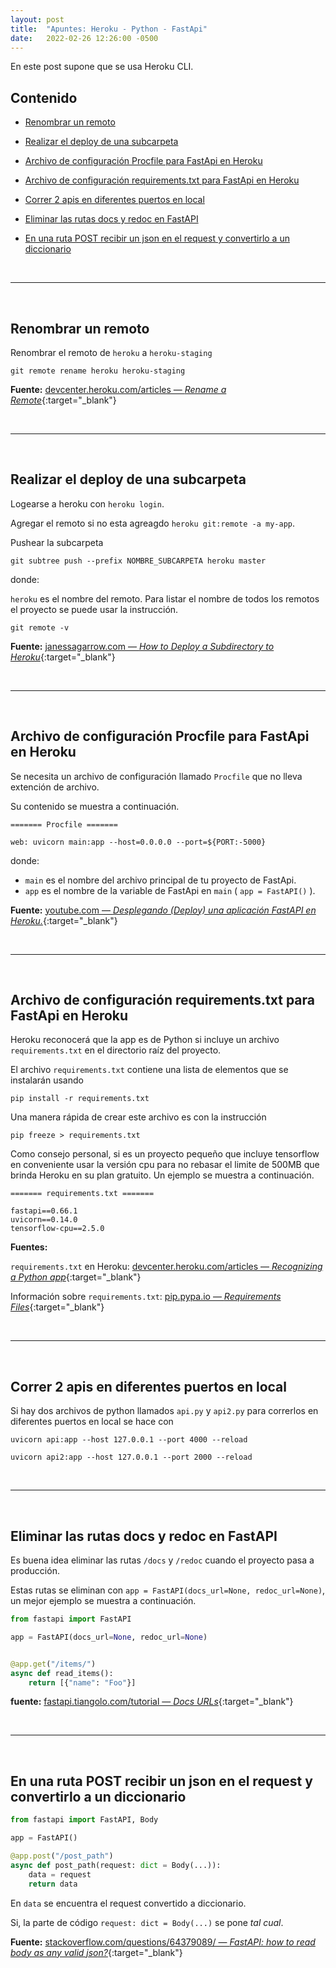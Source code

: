 ```yaml
---
layout: post
title:  "Apuntes: Heroku - Python - FastApi"
date:   2022-02-26 12:26:00 -0500
---   
```


En este post supone que se usa Heroku CLI.


## Contenido

* [Renombrar un remoto](#renombrar-un-remoto)

* [Realizar el deploy de una subcarpeta](#realizar-el-deploy-de-una-subcarpeta)

* [Archivo de configuración Procfile para FastApi en Heroku](#archivo-de-configuración-procfile-para-fastapi-en-heroku)

* [Archivo de configuración requirements.txt para FastApi en Heroku](#archivo-de-configuración-requirementstxt-para-fastapi-en-heroku)

* [Correr 2 apis en diferentes puertos en local](#correr-2-apis-en-diferentes-puertos-en-local)

* [Eliminar las rutas docs y redoc en FastAPI](#eliminar-las-rutas-docs-y-redoc-en-fastapi)

* [En una ruta POST recibir un json en el request y convertirlo a un diccionario](#en-una-ruta-post-recibir-un-json-en-el-request-y-convertirlo-a-un-diccionario)

<br>
<hr>
<br>




## Renombrar un remoto

Renombrar el remoto de `heroku` a `heroku-staging`

```
git remote rename heroku heroku-staging
```

**Fuente:** [devcenter.heroku.com/articles &mdash; *Rename a Remote*](https://devcenter.heroku.com/articles/git#rename-a-remote){:target="_blank"}



<br>
<hr>
<br>



## Realizar el deploy de una subcarpeta

Logearse a heroku con `heroku login`.

Agregar el remoto si no esta agreagdo `heroku git:remote -a my-app`.

Pushear la subcarpeta

```
git subtree push --prefix NOMBRE_SUBCARPETA heroku master
```

donde:

`heroku` es el nombre del remoto. Para listar el nombre de todos los remotos el proyecto se puede usar la instrucción.

```
git remote -v
```

**Fuente:** [janessagarrow.com &mdash; *How to Deploy a Subdirectory to Heroku*](https://janessagarrow.com/blog/how-to-deploy-a-subdirectory-to-heroku/){:target="_blank"}



<br>
<hr>
<br>



## Archivo de configuración Procfile para FastApi en Heroku

Se necesita un archivo de configuración llamado `Procfile` que no lleva extención de archivo.

Su contenido se muestra a continuación.

```
======= Procfile =======

web: uvicorn main:app --host=0.0.0.0 --port=${PORT:-5000}
```

donde:
* `main` es el nombre del archivo principal de tu proyecto de FastApi.
* `app` es el nombre de la variable de FastApi en `main` ( `app = FastAPI()` ).

**Fuente:** [youtube.com &mdash; *Desplegando (Deploy) una aplicación FastAPI en Heroku.*](https://www.youtube.com/watch?v=4hS0YOZD-g4){:target="_blank"}



<br>
<hr>
<br>



## Archivo de configuración requirements.txt para FastApi en Heroku

Heroku reconocerá que la app es de Python si incluye un archivo `requirements.txt` en el directorio raíz del proyecto.

El archivo `requirements.txt` contiene una lista de elementos que se instalarán usando 

```
pip install -r requirements.txt
```

Una manera rápida de crear este archivo es con la instrucción

```
pip freeze > requirements.txt
```

Como consejo personal, si es un proyecto pequeño que incluye tensorflow en conveniente usar la versión cpu para no rebasar el limite de 500MB que brinda Heroku en su plan gratuito. Un ejemplo se muestra a continuación.

```
======= requirements.txt =======

fastapi==0.66.1
uvicorn==0.14.0
tensorflow-cpu==2.5.0
```

**Fuentes:** 

`requirements.txt` en Heroku: [devcenter.heroku.com/articles &mdash; *Recognizing a Python app*](https://devcenter.heroku.com/articles/python-support#recognizing-a-python-app){:target="_blank"}

Información  sobre `requirements.txt`: [pip.pypa.io &mdash; *Requirements Files*](https://pip.pypa.io/en/stable/user_guide/#requirements-files){:target="_blank"}



<br>
<hr>
<br>



## Correr 2 apis en diferentes puertos en local

Si hay dos archivos de python llamados `api.py` y `api2.py` para correrlos en  diferentes puertos en local se hace con

```
uvicorn api:app --host 127.0.0.1 --port 4000 --reload

uvicorn api2:app --host 127.0.0.1 --port 2000 --reload
```



<br>
<hr>
<br>



## Eliminar las rutas docs y redoc en FastAPI

Es buena idea eliminar las rutas `/docs` y `/redoc` cuando el proyecto pasa a producción.

Estas rutas se eliminan con `app = FastAPI(docs_url=None, redoc_url=None)`, un mejor ejemplo se muestra a continuación.

```python
from fastapi import FastAPI

app = FastAPI(docs_url=None, redoc_url=None)


@app.get("/items/")
async def read_items():
    return [{"name": "Foo"}]
```

**fuente:** [fastapi.tiangolo.com/tutorial &mdash; *Docs URLs*](https://fastapi.tiangolo.com/tutorial/metadata/#docs-urls){:target="_blank"} 



<br>
<hr>
<br>



## En una ruta POST recibir un json en el request y convertirlo a un diccionario


```python
from fastapi import FastAPI, Body

app = FastAPI()

@app.post("/post_path")
async def post_path(request: dict = Body(...)):
    data = request
    return data
```

En `data` se encuentra el request convertido a diccionario.

Si, la parte de código `request: dict = Body(...)` se pone *tal cual*.


**Fuente:** [stackoverflow.com/questions/64379089/ &mdash; *FastAPI: how to read body as any valid json?*](https://stackoverflow.com/a/65114346){:target="_blank"} 